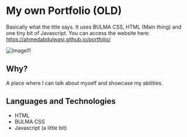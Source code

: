 # My own Portfolio (OLD)
Basically what the title says. It uses BULMA CSS, HTML (Main thing) and one tiny bit of Javascript. You can access the website here: https://ahmedabdulwasi.github.io/portfolio/

![Image11](https://user-images.githubusercontent.com/98428365/235368202-a5d71e95-dff2-449a-9836-ff0dc95af528.png)


## Why?
A place where I can talk about myself and showcase my abilities.


## Languages and Technologies
- HTML
- BULMA CSS
- Javascript (a little bit)



